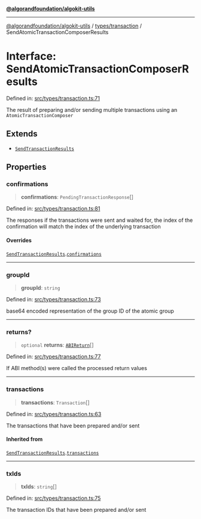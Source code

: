[**@algorandfoundation/algokit-utils**](../../../README.md)

***

[@algorandfoundation/algokit-utils](../../../README.md) / [types/transaction](../README.md) / SendAtomicTransactionComposerResults

# Interface: SendAtomicTransactionComposerResults

Defined in: [src/types/transaction.ts:71](https://github.com/algorandfoundation/algokit-utils-ts/blob/main/src/types/transaction.ts#L71)

The result of preparing and/or sending multiple transactions using an `AtomicTransactionComposer`

## Extends

- [`SendTransactionResults`](SendTransactionResults.md)

## Properties

### confirmations

> **confirmations**: `PendingTransactionResponse`[]

Defined in: [src/types/transaction.ts:81](https://github.com/algorandfoundation/algokit-utils-ts/blob/main/src/types/transaction.ts#L81)

The responses if the transactions were sent and waited for,
the index of the confirmation will match the index of the underlying transaction

#### Overrides

[`SendTransactionResults`](SendTransactionResults.md).[`confirmations`](SendTransactionResults.md#confirmations)

***

### groupId

> **groupId**: `string`

Defined in: [src/types/transaction.ts:73](https://github.com/algorandfoundation/algokit-utils-ts/blob/main/src/types/transaction.ts#L73)

base64 encoded representation of the group ID of the atomic group

***

### returns?

> `optional` **returns**: [`ABIReturn`](../../app/type-aliases/ABIReturn.md)[]

Defined in: [src/types/transaction.ts:77](https://github.com/algorandfoundation/algokit-utils-ts/blob/main/src/types/transaction.ts#L77)

If ABI method(s) were called the processed return values

***

### transactions

> **transactions**: `Transaction`[]

Defined in: [src/types/transaction.ts:63](https://github.com/algorandfoundation/algokit-utils-ts/blob/main/src/types/transaction.ts#L63)

The transactions that have been prepared and/or sent

#### Inherited from

[`SendTransactionResults`](SendTransactionResults.md).[`transactions`](SendTransactionResults.md#transactions)

***

### txIds

> **txIds**: `string`[]

Defined in: [src/types/transaction.ts:75](https://github.com/algorandfoundation/algokit-utils-ts/blob/main/src/types/transaction.ts#L75)

The transaction IDs that have been prepared and/or sent
